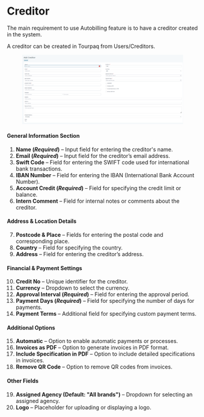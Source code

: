 # Creditor

The main requirement to use Autobilling feature is to have a creditor created in the system.&#x20;

A creditor can be created in Tourpaq from Users/Creditors.

<figure><img src=".gitbook/assets/image (52).png" alt=""><figcaption></figcaption></figure>

#### **General Information Section**

1. **Name (**_**Required**_**)** – Input field for entering the creditor's name.
2. **Email (**_**Required**_**)** – Input field for the creditor’s email address.
3. **Swift Code** – Field for entering the SWIFT code used for international bank transactions.
4. **IBAN Number** – Field for entering the IBAN (International Bank Account Number).
5. **Account Credit (**_**Required**_**)** – Field for specifying the credit limit or balance.
6. **Intern Comment** – Field for internal notes or comments about the creditor.

#### **Address & Location Details**

7. **Postcode & Place** – Fields for entering the postal code and corresponding place.
8. **Country** – Field for specifying the country.
9. **Address** – Field for entering the creditor’s address.

#### **Financial & Payment Settings**

10. **Credit No** – Unique identifier for the creditor.
11. **Currency** – Dropdown to select the currency.
12. **Approval Interval (**_**Required**_**)** – Field for entering the approval period.
13. **Payment Days (**_**Required**_**)** – Field for specifying the number of days for payments.
14. **Payment Terms** – Additional field for specifying custom payment terms.

#### **Additional Options**&#x20;

15. **Automatic** – Option to enable automatic payments or processes.
16. **Invoices as PDF** – Option to generate invoices in PDF format.
17. **Include Specification in PDF** – Option to include detailed specifications in invoices.
18. **Remove QR Code** – Option to remove QR codes from invoices.

#### **Other Fields**

19. **Assigned Agency (Default: "All brands")** – Dropdown for selecting an assigned agency.
20. **Logo** – Placeholder for uploading or displaying a logo.
